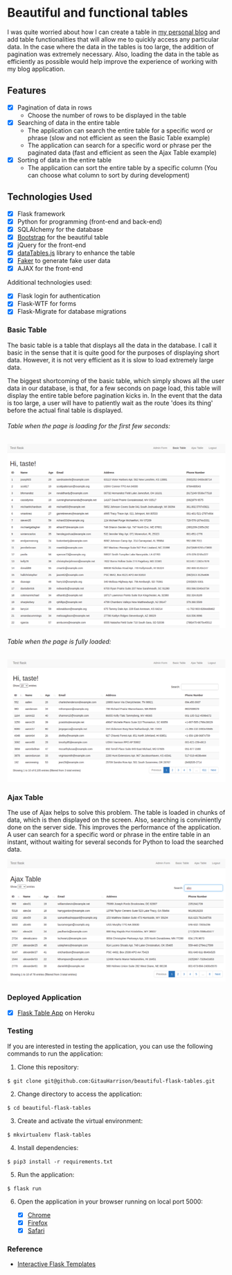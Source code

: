 # Beautiful and functional tables

I was quite worried about how I can create a table in [my personal blog]() and add table functionalities that will allow me to quickly access any particular data. In the case where the data in the tables is too large, the addition of pagination was extremely necessary. Also, loading the data in the table as efficiently as possible would help improve the experience of working with my blog application.

## Features

- [x] Pagination of data in rows
    * Choose the number of rows to be displayed in the table
- [x] Searching of data in the entire table 
    * The application can search the entire table for a specific word or phrase (slow and not efficient as seen the Basic Table example)
    * The application can search for a specific word or phrase per the paginated data (fast and efficient as seen the Ajax Table example)
- [x] Sorting of data in the entire table
    * The application can sort the entire table by a specific column (You can choose what column to sort by during development)

## Technologies Used

- [x] Flask framework
- [x] Python for programming (front-end and back-end)
- [x] SQLAlchemy for the database
- [x] [Bootstrap](https://getbootstrap.com/) for the beautiful table
- [x] jQuery for the front-end
- [x] [dataTables.js](https://datatables.net//) library to enhance the table
- [x] [Faker](https://faker.readthedocs.io/en/master/) to generate fake user data
- [x] AJAX for the front-end

Additional technologies used:

- [x] Flask login for authentication
- [x] Flask-WTF for forms
- [x] Flask-Migrate for database migrations

### Basic Table

The basic table is a table that displays all the data in the database. I call it basic in the sense that it is quite good for the purposes of displaying short data. However, it is not very efficient as it is slow to load extremely large data. 

The biggest shortcoming of the basic table, which simply shows all the user data in our database, is that, for a few seconds on page load, this table will display the entire table before pagination kicks in. In the event that the data is too large, a user will have to patiently wait as the route 'does its thing' before the actual final table is displayed.

###### Table when the page is loading for the first few seconds:

![Table on Page Load](app/static/basic-table-on-page-load.png)

###### Table when the page is fully loaded:

![Table on Page Load](app/static/app.png)

### Ajax Table

The use of Ajax helps to solve this problem. The table is loaded in chunks of data, which is then displayed on the screen. Also, searching is conviniently done on the server side. This improves the performance of the application. A user can search for a specific word or phrase in the entire table in an instant, without waiting for several seconds for Python to load the searched data.

![Searching in Ajax Table](app/static/search_alex.png)

### Deployed Application

- [x] [Flask Table App](https://beautiful-flask-tables.herokuapp.com/) on Heroku

### Testing

If you are interested in testing the application, you can use the following commands to run the application:

1. Clone this repository:

`$ git clone git@github.com:GitauHarrison/beautiful-flask-tables.git`

2. Change directory to access the application:

`$ cd beautiful-flask-tables`

3. Create and activate the virtual environment:

`$ mkvirtualenv flask-tables`

4. Install dependencies:

`$ pip3 install -r requirements.txt`

5. Run the application:

`$ flask run`

6. Open the application in your browser running on local port 5000:

    - [x] [Chrome](http://127.0.0.1:5000/)
    - [x] [Firefox](http://127.0.0.1:5000/)
    - [x] [Safari](http://127.0.0.1:5000/)

### Reference

- [Interactive Flask Templates](https://blog.miguelgrinberg.com/post/beautiful-interactive-tables-for-your-flask-templates)